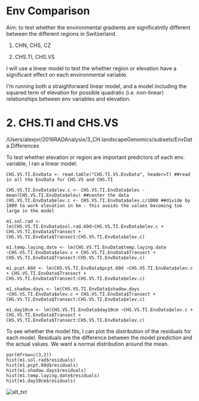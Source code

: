 # Env Comparison

Aim: to test whether the environmental gradients are significatntly different between the different regions in Switzerland. 

1. CHN, CHS, CZ

2. CHS.TI, CHS.VS


I will use a linear model to test the whether region or elevation have a significant effect on each environmental variable. 

I'm running both a straighforward linear model, and a model including the squared term of elevation for possible quadratic (i.e. non-linear) 
relationships between env variables and elevation. 


# 2. CHS.TI and CHS.VS

/Users/alexjvr/2016RADAnalysis/3_CH.landscapeGenomics/subsets/EnvData.Differences

To test whether elevation or region are important predictors of each env. variable, I ran a linear model: 


```
CHS.VS.TI.EnvData <- read.table("CHS.TI.VS.EnvData", header=T) ##read in all the EnvData for CHS.VS and CHS.TI

CHS.VS.TI.EnvData$elev.c <- CHS.VS.TI.EnvData$elev - mean(CHS.VS.TI.EnvData$elev) ##center the data
CHS.VS.TI.EnvData$elev.c <- CHS.VS.TI.EnvData$elev.c/1000 ##divide by 1000 to work elevation in km - this avoids the values becoming too large in the model

m1.sol.rad <- lm(CHS.VS.TI.EnvData$sol.rad.60d~CHS.VS.TI.EnvData$elev.c + CHS.VS.TI.EnvData$Transect + CHS.VS.TI.EnvData$Transect:CHS.VS.TI.EnvData$elev.c)

m1.temp.laying.date <- lm(CHS.VS.TI.EnvData$temp.laying.date ~CHS.VS.TI.EnvData$elev.c + CHS.VS.TI.EnvData$Transect + CHS.VS.TI.EnvData$Transect:CHS.VS.TI.EnvData$elev.c)

m1.pcpt.60d <- lm(CHS.VS.TI.EnvData$pcpt.60d ~CHS.VS.TI.EnvData$elev.c + CHS.VS.TI.EnvData$Transect + CHS.VS.TI.EnvData$Transect:CHS.VS.TI.EnvData$elev.c)

m1.shadow.days <- lm(CHS.VS.TI.EnvData$shadow.days ~CHS.VS.TI.EnvData$elev.c + CHS.VS.TI.EnvData$Transect + CHS.VS.TI.EnvData$Transect:CHS.VS.TI.EnvData$elev.c)

m1.day10cm <- lm(CHS.VS.TI.EnvData$day10cm ~CHS.VS.TI.EnvData$elev.c + CHS.VS.TI.EnvData$Transect + CHS.VS.TI.EnvData$Transect:CHS.VS.TI.EnvData$elev.c)

```


To see whether the model fits, I can plot the distribution of the residuals for each model. Residuals are the difference between the model 
prediction and the actual values. We want a normal distribution around the mean. 

```
par(mfrow=c(3,2))
hist(m1.sol.rad$residuals)
hist(m1.pcpt.60d$residuals)
hist(m1.shadow.days$residuals)
hist(m1.temp.laying.date$residuals)
hist(m1.day10cm$residuals)
```

![alt_txt][CHS.VS.TI.Fig1]

[CHS.VS.TI.Fig1]:https://user-images.githubusercontent.com/12142475/30785632-c3c04428-a161-11e7-95c4-da2de253d356.png
